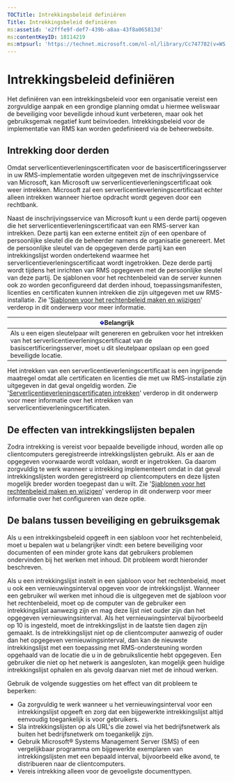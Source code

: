 ```yaml
---
TOCTitle: Intrekkingsbeleid definiëren
Title: Intrekkingsbeleid definiëren
ms:assetid: 'e2fffe9f-def7-439b-a8aa-43f8a065813d'
ms:contentKeyID: 18114219
ms:mtpsurl: 'https://technet.microsoft.com/nl-nl/library/Cc747782(v=WS.10)'
---
```


Intrekkingsbeleid definiëren
============================

Het definiëren van een intrekkingsbeleid voor een organisatie vereist een zorgvuldige aanpak en een grondige planning omdat u hiermee weliswaar de beveiliging voor beveiligde inhoud kunt verbeteren, maar ook het gebruiksgemak negatief kunt beïnvloeden. Intrekkingsbeleid voor de implementatie van RMS kan worden gedefinieerd via de beheerwebsite.

Intrekking door derden
----------------------

Omdat serverlicentieverleningscertificaten voor de basiscertificeringsserver in uw RMS-implementatie worden uitgegeven met de inschrijvingsservice van Microsoft, kan Microsoft uw serverlicentieverleningscertificaat ook weer intrekken. Microsoft zal een serverlicentieverleningscertificaat echter alleen intrekken wanneer hiertoe opdracht wordt gegeven door een rechtbank.

Naast de inschrijvingsservice van Microsoft kunt u een derde partij opgeven die het serverlicentieverleningscertificaat van een RMS-server kan intrekken. Deze partij kan een externe entiteit zijn of een openbare of persoonlijke sleutel die de beheerder namens de organisatie genereert. Met de persoonlijke sleutel van de opgegeven derde partij kan een intrekkingslijst worden ondertekend waarmee het serverlicentieverleningscertificaat wordt ingetrokken. Deze derde partij wordt tijdens het inrichten van RMS opgegeven met de persoonlijke sleutel van deze partij. De sjablonen voor het rechtenbeleid van de server kunnen ook zo worden geconfigureerd dat derden inhoud, toepassingsmanifesten, licenties en certificaten kunnen intrekken die zijn uitgegeven met uw RMS-installatie. Zie '[Sjablonen voor het rechtenbeleid maken en wijzigen](https://technet.microsoft.com/6014176f-ef71-4d29-b3e3-da129c18563d)' verderop in dit onderwerp voor meer informatie.

| ![](/security-updates/images/Cc747782.Important(WS.10).gif)Belangrijk                                                                                                                                        |
|-------------------------------------------------------------------------------------------------------------------------------------------------------------------------------------------------------------------------|
| Als u een eigen sleutelpaar wilt genereren en gebruiken voor het intrekken van het serverlicentieverleningscertificaat van de basiscertificeringsserver, moet u dit sleutelpaar opslaan op een goed beveiligde locatie. |

Het intrekken van een serverlicentieverleningscertificaat is een ingrijpende maatregel omdat alle certificaten en licenties die met uw RMS-installatie zijn uitgegeven in dat geval ongeldig worden. Zie '[Serverlicentieverleningscertificaten intrekken](https://technet.microsoft.com/8020861d-d196-4431-8282-044675ef5616)' verderop in dit onderwerp voor meer informatie over het intrekken van serverlicentieverleningscertificaten.

De effecten van intrekkingslijsten bepalen
------------------------------------------

Zodra intrekking is vereist voor bepaalde beveiligde inhoud, worden alle op clientcomputers geregistreerde intrekkingslijsten gebruikt. Als er aan de opgegeven voorwaarde wordt voldaan, wordt er ingetrokken. Ga daarom zorgvuldig te werk wanneer u intrekking implementeert omdat in dat geval intrekkingslijsten worden geregistreerd op clientcomputers en deze lijsten mogelijk breder worden toegepast dan u wilt. Zie '[Sjablonen voor het rechtenbeleid maken en wijzigen](https://technet.microsoft.com/6014176f-ef71-4d29-b3e3-da129c18563d)' verderop in dit onderwerp voor meer informatie over het configureren van deze optie.

De balans tussen beveiliging en gebruiksgemak
---------------------------------------------

Als u een intrekkingsbeleid opgeeft in een sjabloon voor het rechtenbeleid, moet u bepalen wat u belangrijker vindt: een betere beveiliging voor documenten of een minder grote kans dat gebruikers problemen ondervinden bij het werken met inhoud. Dit probleem wordt hieronder beschreven.

Als u een intrekkingslijst instelt in een sjabloon voor het rechtenbeleid, moet u ook een vernieuwingsinterval opgeven voor de intrekkingslijst. Wanneer een gebruiker wil werken met inhoud die is uitgegeven met de sjabloon voor het rechtenbeleid, moet op de computer van de gebruiker een intrekkingslijst aanwezig zijn en mag deze lijst niet ouder zijn dan het opgegeven vernieuwingsinterval. Als het vernieuwingsinterval bijvoorbeeld op 10 is ingesteld, moet de intrekkingslijst in de laatste tien dagen zijn gemaakt. Is de intrekkingslijst niet op de clientcomputer aanwezig of ouder dan het opgegeven vernieuwingsinterval, dan kan de nieuwste intrekkingslijst met een toepassing met RMS-ondersteuning worden opgehaald van de locatie die u in de gebruikslicentie hebt opgegeven. Een gebruiker die niet op het netwerk is aangesloten, kan mogelijk geen huidige intrekkingslijst ophalen en als gevolg daarvan niet met de inhoud werken.

Gebruik de volgende suggesties om het effect van dit probleem te beperken:

-   Ga zorgvuldig te werk wanneer u het vernieuwingsinterval voor een intrekkingslijst opgeeft en zorg dat een bijgewerkte intrekkingslijst altijd eenvoudig toegankelijk is voor gebruikers.
-   Sla intrekkingslijsten op als URL's die zowel via het bedrijfsnetwerk als buiten het bedrijfsnetwerk om toegankelijk zijn.
-   Gebruik Microsoft® Systems Management Server (SMS) of een vergelijkbaar programma om bijgewerkte exemplaren van intrekkingslijsten met een bepaald interval, bijvoorbeeld elke avond, te distribueren naar de clientcomputers.
-   Vereis intrekking alleen voor de gevoeligste documenttypen.

